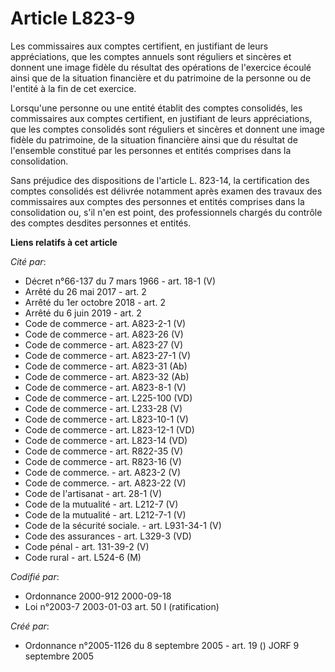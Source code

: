 # Article L823-9

Les commissaires aux comptes certifient, en justifiant de leurs appréciations, que les comptes annuels sont réguliers et
sincères et donnent une image fidèle du résultat des opérations de l'exercice écoulé ainsi que de la situation financière et
du patrimoine de la personne ou de l'entité à la fin de cet exercice. 

Lorsqu'une personne ou une entité établit des comptes consolidés, les commissaires aux comptes certifient, en justifiant de
leurs appréciations, que les comptes consolidés sont réguliers et sincères et donnent une image fidèle du patrimoine, de la
situation financière ainsi que du résultat de l'ensemble constitué par les personnes et entités comprises dans la
consolidation. 

Sans préjudice des dispositions de l'article L. 823-14, la certification des comptes consolidés est délivrée notamment après
examen des travaux des commissaires aux comptes des personnes et entités comprises dans la consolidation ou, s'il n'en est
point, des professionnels chargés du contrôle des comptes desdites personnes et entités.

**Liens relatifs à cet article**

_Cité par_:

  - Décret n°66-137 du 7 mars 1966 - art. 18-1 (V)
  - Arrêté du 26 mai 2017 - art. 2
  - Arrêté du 1er octobre 2018 - art. 2
  - Arrêté du 6 juin 2019 - art. 2
  - Code de commerce - art. A823-2-1 (V)
  - Code de commerce - art. A823-26 (V)
  - Code de commerce - art. A823-27 (V)
  - Code de commerce - art. A823-27-1 (V)
  - Code de commerce - art. A823-31 (Ab)
  - Code de commerce - art. A823-32 (Ab)
  - Code de commerce - art. A823-8-1 (V)
  - Code de commerce - art. L225-100 (VD)
  - Code de commerce - art. L233-28 (V)
  - Code de commerce - art. L823-10-1 (V)
  - Code de commerce - art. L823-12-1 (VD)
  - Code de commerce - art. L823-14 (VD)
  - Code de commerce - art. R822-35 (V)
  - Code de commerce - art. R823-16 (V)
  - Code de commerce. - art. A823-2 (V)
  - Code de commerce. - art. A823-22 (V)
  - Code de l'artisanat - art. 28-1 (V)
  - Code de la mutualité - art. L212-7 (V)
  - Code de la mutualité - art. L212-7-1 (V)
  - Code de la sécurité sociale. - art. L931-34-1 (V)
  - Code des assurances - art. L329-3 (VD)
  - Code pénal - art. 131-39-2 (V)
  - Code rural - art. L524-6 (M)

_Codifié par_:

  - Ordonnance 2000-912 2000-09-18
  - Loi n°2003-7 2003-01-03 art. 50 I (ratification)

_Créé par_:

  - Ordonnance n°2005-1126 du 8 septembre 2005 - art. 19 () JORF 9 septembre 2005
